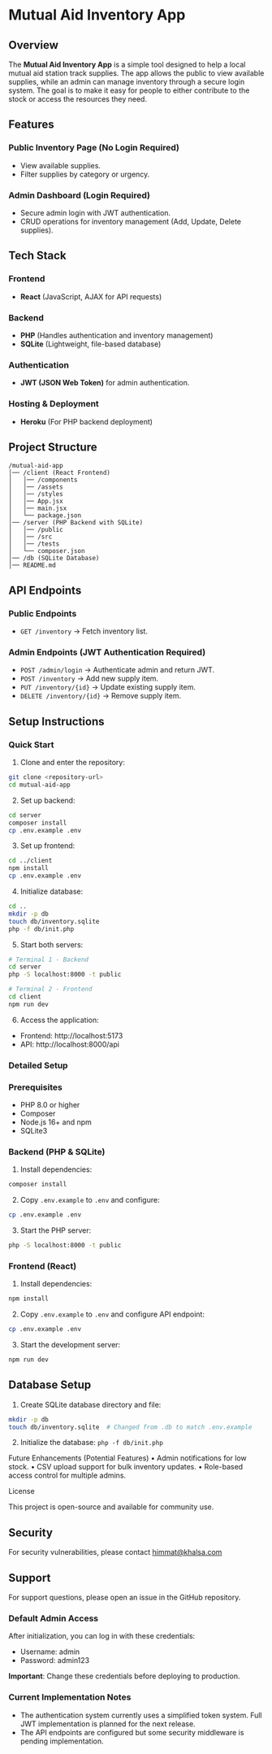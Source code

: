 # Mutual Aid Inventory App

## Overview

The **Mutual Aid Inventory App** is a simple tool designed to help a local mutual aid station track supplies. The app allows the public to view available supplies, while an admin can manage inventory through a secure login system. The goal is to make it easy for people to either contribute to the stock or access the resources they need.

## Features

### Public Inventory Page (No Login Required)
- View available supplies.
- Filter supplies by category or urgency.

### Admin Dashboard (Login Required)
- Secure admin login with JWT authentication.
- CRUD operations for inventory management (Add, Update, Delete supplies).

## Tech Stack

### Frontend
- **React** (JavaScript, AJAX for API requests)

### Backend
- **PHP** (Handles authentication and inventory management)
- **SQLite** (Lightweight, file-based database)

### Authentication
- **JWT (JSON Web Token)** for admin authentication.

### Hosting & Deployment
- **Heroku** (For PHP backend deployment)

## Project Structure
```
/mutual-aid-app
│── /client (React Frontend)
│   │── /components
│   │── /assets
│   │── /styles
│   │── App.jsx
│   │── main.jsx
│   └── package.json
│── /server (PHP Backend with SQLite)
│   │── /public
│   │── /src
│   │── /tests
│   └── composer.json
│── /db (SQLite Database)
│── README.md
```

## API Endpoints

### Public Endpoints
- `GET /inventory` → Fetch inventory list.

### Admin Endpoints (JWT Authentication Required)
- `POST /admin/login` → Authenticate admin and return JWT.
- `POST /inventory` → Add new supply item.
- `PUT /inventory/{id}` → Update existing supply item.
- `DELETE /inventory/{id}` → Remove supply item.

## Setup Instructions

### Quick Start
1. Clone and enter the repository:
```sh
git clone <repository-url>
cd mutual-aid-app
```

2. Set up backend:
```sh
cd server
composer install
cp .env.example .env
```

3. Set up frontend:
```sh
cd ../client
npm install
cp .env.example .env
```

4. Initialize database:
```sh
cd ..
mkdir -p db
touch db/inventory.sqlite
php -f db/init.php
```

5. Start both servers:
```sh
# Terminal 1 - Backend
cd server
php -S localhost:8000 -t public

# Terminal 2 - Frontend
cd client
npm run dev
```

6. Access the application:
- Frontend: http://localhost:5173
- API: http://localhost:8000/api

### Detailed Setup

### Prerequisites
- PHP 8.0 or higher
- Composer
- Node.js 16+ and npm
- SQLite3

### Backend (PHP & SQLite)
1. Install dependencies:
```sh
composer install
```
2. Copy `.env.example` to `.env` and configure:
```sh
cp .env.example .env
```
3. Start the PHP server:
```sh
php -S localhost:8000 -t public
```

### Frontend (React)
1. Install dependencies:
```sh
npm install
```
2. Copy `.env.example` to `.env` and configure API endpoint:
```sh
cp .env.example .env
```
3. Start the development server:
```sh
npm run dev
```

## Database Setup

1. Create SQLite database directory and file:
```sh
mkdir -p db
touch db/inventory.sqlite  # Changed from .db to match .env.example
```

2. Initialize the database:
```php -f db/init.php```

Future Enhancements (Potential Features)
	•	Admin notifications for low stock.
	•	CSV upload support for bulk inventory updates.
	•	Role-based access control for multiple admins.

License

This project is open-source and available for community use.

## Security

For security vulnerabilities, please contact himmat@khalsa.com

## Support

For support questions, please open an issue in the GitHub repository.

### Default Admin Access
After initialization, you can log in with these credentials:
- Username: admin
- Password: admin123

**Important**: Change these credentials before deploying to production.

### Current Implementation Notes
- The authentication system currently uses a simplified token system. Full JWT implementation is planned for the next release.
- The API endpoints are configured but some security middleware is pending implementation.